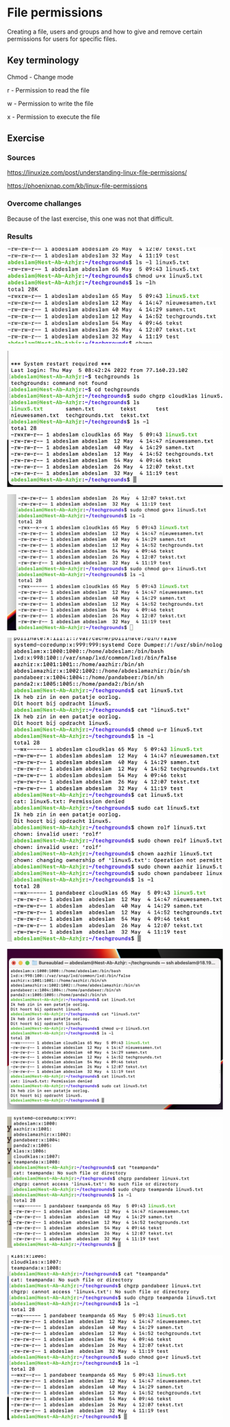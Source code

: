 # File permissions
Creating a file, users and groups and how to give and remove certain permissions for users for specific files.



## Key terminology

Chmod - Change mode

r - Permission to read the file

w - Permission to write the file

x - Permission to execute the file


## Exercise
### Sources

https://linuxize.com/post/understanding-linux-file-permissions/

https://phoenixnap.com/kb/linux-file-permissions

### Overcome challanges

Because of the last exercise, this one was not that difficult.

### Results

![sreeenshot](../00_includes/linux5.png)

![sreeenshot](../00_includes/linux55.png)

![sreeenshot](../00_includes/linux555.png)

![sreeenshot](../00_includes/linux5555.png)

![sreeenshot](../00_includes/linux55555.png)

![sreeenshot](../00_includes/linux555555.png)

![sreeenshot](../00_includes/linux55555555.png)